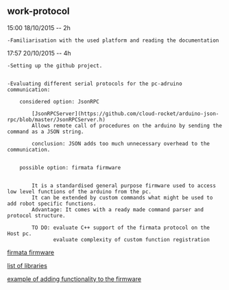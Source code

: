 work-protocol
--------------------------------------------------------------------------------

15:00 18/10/2015 -- 2h

	-Familiarisation with the used platform and reading the documentation

17:57 20/10/2015 -- 4h

	-Setting up the github project.


	-Evaluating different serial protocols for the pc-adruino communication:

		considered option: JsonRPC 

			[JsonRPCServer](https://github.com/cloud-rocket/arduino-json-rpc/blob/master/JsonRPCServer.h)
			Allows remote call of procedures on the arduino by sending the command as a JSON string.
			
			conclusion: JSON adds too much unnecessary overhead to the communication.
	

		possible option: firmata firmware 

			
			It is a standardised general purpose firmware used to access low level functions of the arduino from the pc. 
			It can be extended by custom commands what might be used to add robot specific functions.
			Advantage: It comes with a ready made command parser and protocol structure.
			
			TO DO: evaluate C++ support of the firmata protocol on the Host pc.
				   evaluate complexity of custom function registration
			
[firmata firmware](https://github.com/firmata/arduino)

[list of libraries](http://www.firmata.org/wiki/Download)

[example of adding functionality to the firmware](http://www.instructables.com/id/Going-Beyond-StandardFirmata-Adding-New-Device-Sup/step5/Adding-STEPPERDATA-Subcommands-to-Both-the-Client-/)


			
			
